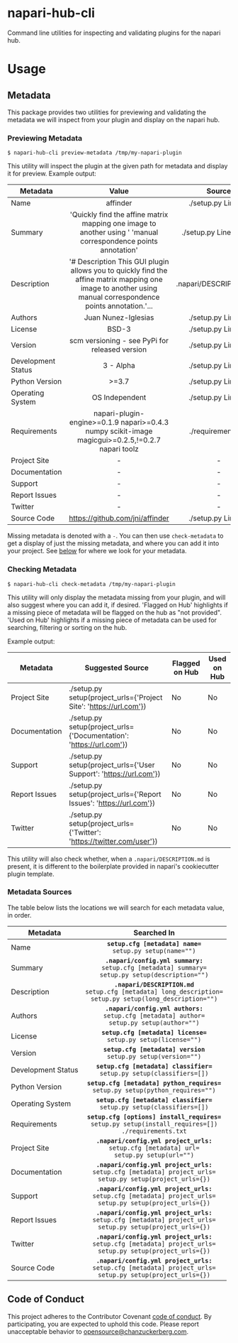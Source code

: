 # napari-hub-cli

Command line utilities for inspecting and validating plugins for the napari hub.

# Usage

## Metadata

This package provides two utilities for previewing and validating the metadata we 
will inspect from your plugin and display on the napari hub. 

### Previewing Metadata

```
$ napari-hub-cli preview-metadata /tmp/my-napari-plugin
```

This utility will inspect the plugin at the given path for metadata and display it for preview.
Example output:

| Metadata           	|                                                                             Value                                                                            	|         Source         	|
|--------------------	|:------------------------------------------------------------------------------------------------------------------------------------------------------------:	|:----------------------:	|
| Name               	|                                                                           affinder                                                                           	|   ./setup.py Line 28   	|
| Summary            	|                    'Quickly find the affine matrix mapping one image to another using '         'manual correspondence points annotation'                    	|  ./setup.py Line 33-36 	|
| Description        	| '# Description  This GUI plugin allows you to quickly find the affine matrix mapping one image to another using manual correspondence points annotation.'... 	| .napari/DESCRIPTION.md 	|
| Authors            	|                                                                      Juan Nunez-Iglesias                                                                     	|   ./setup.py Line 29   	|
| License            	|                                                                             BSD-3                                                                            	|   ./setup.py Line 31   	|
| Version            	|                                                                              scm versioning - see PyPi for released version                                                                               	|           ./setup.py Line 42           	|
| Development Status 	|                                                                           3 - Alpha                                                                          	|   ./setup.py Line 45   	|
| Python Version     	|                                                                             >=3.7                                                                            	|   ./setup.py Line 40   	|
| Operating System   	|                                                                        OS Independent                                                                        	|   ./setup.py Line 54   	|
| Requirements       	|                               napari-plugin-engine>=0.1.9 napari>=0.4.3 numpy scikit-image magicgui>=0.2.5,!=0.2.7 napari toolz                              	|   ./requirements.txt   	|
| Project Site       	|                                                                               -                                                                              	|            -           	|
| Documentation      	|                                                                               -                                                                              	|            -           	|
| Support            	|                                                                               -                                                                              	|            -           	|
| Report Issues      	|                                                                               -                                                                              	|            -           	|
| Twitter            	|                                                                               -                                                                              	|            -           	|
| Source Code        	|                                                                https://github.com/jni/affinder                                                               	|   ./setup.py Line 32   	|

Missing metadata is denoted with a `-`. You can then use `check-metadata` to get a display of just the missing metadata, and where 
you can add it into your project. See [below](#sources) for where we look for your metadata.

### Checking Metadata

```
$ napari-hub-cli check-metadata /tmp/my-napari-plugin
```

This utility will only display the metadata missing from your plugin, and will also suggest where you can add it, if desired.
'Flagged on Hub' highlights if a missing piece of metadata will be flagged on the hub as "not provided".
'Used on Hub' highlights if a missing piece of metadata can be used for searching, filtering or sorting on the hub.

Example output:

| Metadata      	| Suggested Source                                                       	| Flagged on Hub 	| Used on Hub 	|
|---------------	|------------------------------------------------------------------------	|----------------	|-------------	|
| Project Site  	| ./setup.py setup(project_urls={'Project Site': 'https://url.com'})     	| No             	| No         	|
| Documentation 	| ./setup.py setup(project_urls={'Documentation': 'https://url.com'})    	| No             	| No         	|
| Support       	| ./setup.py setup(project_urls={'User Support': 'https://url.com'})     	| No             	| No         	|
| Report Issues 	| ./setup.py setup(project_urls={'Report Issues': 'https://url.com'})    	| No             	| No         	|
| Twitter       	| ./setup.py setup(project_urls={'Twitter': 'https://twitter.com/user'}) 	| No             	| No         	|

This utility will also check whether, when a `.napari/DESCRIPTION.md` is present, it is different to the 
boilerplate provided in napari's cookiecutter plugin template. 

<a name="sources"></a>
### Metadata Sources

The table below lists the locations we will search for each metadata value, in order.

| Metadata           	|                                                     Searched In                                                     	|
|--------------------	|:-------------------------------------------------------------------------------------------------------------------:	|
| Name               	|                            **`setup.cfg [metadata] name=`**<br>`setup.py setup(name="")`                            	|
| Summary            	|       **`.napari/config.yml summary:`**<br>`setup.cfg [metadata] summary=`<br>`setup.py setup(description="")`      	|
| Description        	|  **`.napari/DESCRIPTION.md`**<br>`setup.cfg [metadata] long_description=`<br>`setup.py setup(long_description="")`  	|
| Authors            	|          **`.napari/config.yml authors:`**<br>`setup.cfg [metadata] author=`<br>`setup.py setup(author="")`         	|
| License            	|                         **`setup.cfg [metadata] license=`**<br>`setup.py setup(license="")`                         	|
| Version            	|                       **`setup.cfg [metadata] version`**<br>`setup.py setup(version="")`                              |
| Development Status 	|                      **`setup.cfg [metadata] classifier=`**<br>`setup.py setup(classifiers=[])`                     	|
| Python Version     	|                 **`setup.cfg [metadata] python_requires=`**<br>`setup.py setup(python_requires="")`                 	|
| Operating System   	|                      **`setup.cfg [metadata] classifier=`**<br>`setup.py setup(classifiers=[])`                     	|
| Requirements       	|     **`setup.cfg [options] install_requires=`**<br>`setup.py setup(install_requires=[])`<br>`./requirements.txt`    	|
| Project Site       	|          **`.napari/config.yml project_urls:`**<br>`setup.cfg [metadata] url=`<br>`setup.py setup(url="")`          	|
| Documentation      	| **`.napari/config.yml project_urls:`**<br>`setup.cfg [metadata] project_urls=`<br>`setup.py setup(project_urls={})` 	|
| Support            	| **`.napari/config.yml project_urls:`**<br>`setup.cfg [metadata] project_urls=`<br>`setup.py setup(project_urls={})` 	|
| Report Issues      	| **`.napari/config.yml project_urls:`**<br>`setup.cfg [metadata] project_urls=`<br>`setup.py setup(project_urls={})` 	|
| Twitter            	| **`.napari/config.yml project_urls:`**<br>`setup.cfg [metadata] project_urls=`<br>`setup.py setup(project_urls={})` 	|
| Source Code        	| **`.napari/config.yml project_urls:`**<br>`setup.cfg [metadata] project_urls=`<br>`setup.py setup(project_urls={})` 	|

## Code of Conduct

This project adheres to the Contributor Covenant [code of conduct](https://github.com/chanzuckerberg/.github/blob/master/CODE_OF_CONDUCT.md). By participating, you are expected to uphold this code. Please report unacceptable behavior to [opensource@chanzuckerberg.com](mailto:opensource@chanzuckerberg.com).
